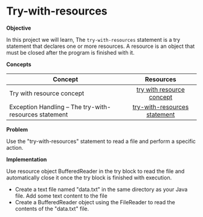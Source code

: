 # Try-with-resources



**Objective**

 In this project we will learn, The `try-with-resources` statement is a try statement that declares one or more resources.
 A resource is an object that must be closed after the program is finished with it.
 
**Concepts**

| Concept   |      Resources      |
|----------|:-------------:|
|Try with resource concept| [try with resource concept](https://www.youtube.com/watch?v=Cd-psBep2f4)|
|Exception Handling – The try-with-resources statement|[try-with-resources statement](https://javabeginnerstutorial.com/core-java-tutorial/exception-handling-try-resources/)|


**Problem**

Use the "try-with-resources" statement to read a file and perform a specific action.

**Implementation**

Use resource object BufferedReader in the try block to read the file and automatically close it once the try block is finished with execution.
* Create a text file named "data.txt" in the same directory as your Java file. Add some text content to the file
* Create a BufferedReader object using the FileReader to read the contents of the "data.txt" file.
  
```Java


```
